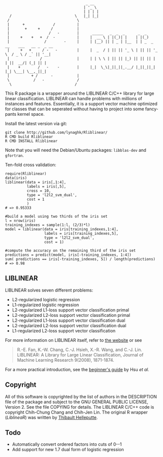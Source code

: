                                          _ __  
                                        | '_ \ 
                                        | | | |
      /                             \   |_| |_| 
     /                               \        
     |      +             /          |        
     |       +     +     /           |      
     |                  /   -        |      _____   _  _  _      _  _                           
     |     +    +   +  /  -          |     |  __ \ | |(_)| |    | |(_)                          
     |                /        -     |     | |__) || | _ | |__  | | _  _ __    ___   __ _  _ __ 
     |     +   +     / -   -         |     |  _  / | || || '_ \ | || || '_ \  / _ \ / _` || '__|
     |              /                |     | | \ \ | || || |_) || || || | | ||  __/| (_| || |   
     |    +        /   -    -        |     |_|  \_\|_||_||_.__/ |_||_||_| |_| \___| \__,_||_|   
     |          + /      -           |                                                          
     \           /   -               /                                                          
      \                             /                                                           


This R package is a wrapper around the LIBLINEAR C/C++ library for large linear classification.
LIBLINEAR can handle problems with millions of instances and features.
Essentially, it is a support vector machine optimized for classes that can be seperated without having to project into some fancy-pants kernel space.

Install the latest version via git:

    git clone http://github.com/lynaghk/Rliblinear/
    R CMD build Rliblinear
    R CMD INSTALL Rliblinear

Note that you will need the Debian/Ubuntu packages: `libblas-dev` and `gfortran`.

Ten-fold cross validation:

    require(Rliblinear)
    data(iris)
    liblinear(data = iris[,1:4],
              labels = iris[,5],
              cross = 10,
              type = 'l2l2_svm_dual',
              cost = 1
              )
    # => 0.95333
  
    #build a model using two thirds of the iris set
    l = nrow(iris)
    training_indexes = sample(1:l, (2/3)*l)
    model = liblinear(data = iris[training_indexes,1:4],
                      labels = iris[training_indexes,5],
                      type = 'l2l2_svm_dual',
                      cost = 1)

    #compute the accuracy on the remaining third of the iris set
    predictions = predict(model, iris[-training_indexes, 1:4])
    sum( predictions == iris[-training_indexes, 5]) / length(predictions)
    # => 0.98


LIBLINEAR
---------
LIBLINEAR solves seven different problems:

+ L2-regularized logistic regression
+ L1-regularized logistic regression
+ L2-regularized L1-loss support vector classification primal
+ L2-regularized L2-loss support vector classification primal
+ L2-regularized L1-loss support vector classification dual
+ L2-regularized L2-loss support vector classification dual
+ L1-regularized L2-loss support vector classification

For more information on LIBLINEAR itself, refer to [the website](http://www.csie.ntu.edu.tw/~cjlin/liblinear) or see

> R.-E. Fan, K.-W. Chang, C.-J. Hsieh, X.-R. Wang, and C.-J. Lin. 
> LIBLINEAR: A Library for Large Linear Classification, 
> Journal of Machine Learning Research 9(2008), 1871-1874.

For a more practical introduction, see the [beginner's guide](http://www.csie.ntu.edu.tw/~cjlin/papers/guide/guide.pdf) by Hsu *et al.*


Copyright
---------
All of this software is copyrighted by the list of authors in the DESCRIPTION file of the package and subject to the GNU GENERAL PUBLIC LICENSE, Version 2.
See the file COPYING for details.
The LIBLINEAR C/C++ code is copyright Chih-Chung Chang and Chih-Jen Lin.
The original R wrapper (*LiblineaR*)  was written by [Thibault Helleputte](http://www.thibaulthelleputte.be).



Todo
----
* Automatically convert ordered factors into cuts of 0--1
* Add support for new 1.7 dual form of logistic regression
